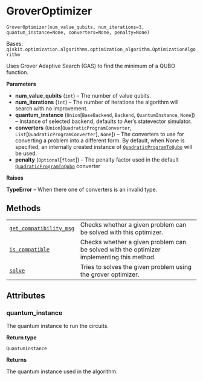 # GroverOptimizer

<span id="undefined" />

`GroverOptimizer(num_value_qubits, num_iterations=3, quantum_instance=None, converters=None, penalty=None)`

Bases: `qiskit.optimization.algorithms.optimization_algorithm.OptimizationAlgorithm`

Uses Grover Adaptive Search (GAS) to find the minimum of a QUBO function.

**Parameters**

*   **num\_value\_qubits** (`int`) – The number of value qubits.
*   **num\_iterations** (`int`) – The number of iterations the algorithm will search with no improvement.
*   **quantum\_instance** (`Union`\[`BaseBackend`, `Backend`, `QuantumInstance`, `None`]) – Instance of selected backend, defaults to Aer’s statevector simulator.
*   **converters** (`Union`\[`QuadraticProgramConverter`, `List`\[`QuadraticProgramConverter`], `None`]) – The converters to use for converting a problem into a different form. By default, when None is specified, an internally created instance of [`QuadraticProgramToQubo`](qiskit.optimization.converters.QuadraticProgramToQubo#qiskit.optimization.converters.QuadraticProgramToQubo "qiskit.optimization.converters.QuadraticProgramToQubo") will be used.
*   **penalty** (`Optional`\[`float`]) – The penalty factor used in the default [`QuadraticProgramToQubo`](qiskit.optimization.converters.QuadraticProgramToQubo#qiskit.optimization.converters.QuadraticProgramToQubo "qiskit.optimization.converters.QuadraticProgramToQubo") converter

**Raises**

**TypeError** – When there one of converters is an invalid type.

## Methods

|                                                                                                                                                                                                                                             |                                                                                           |
| ------------------------------------------------------------------------------------------------------------------------------------------------------------------------------------------------------------------------------------------- | ----------------------------------------------------------------------------------------- |
| [`get_compatibility_msg`](qiskit.optimization.algorithms.GroverOptimizer.get_compatibility_msg#qiskit.optimization.algorithms.GroverOptimizer.get_compatibility_msg "qiskit.optimization.algorithms.GroverOptimizer.get_compatibility_msg") | Checks whether a given problem can be solved with this optimizer.                         |
| [`is_compatible`](qiskit.optimization.algorithms.GroverOptimizer.is_compatible#qiskit.optimization.algorithms.GroverOptimizer.is_compatible "qiskit.optimization.algorithms.GroverOptimizer.is_compatible")                                 | Checks whether a given problem can be solved with the optimizer implementing this method. |
| [`solve`](qiskit.optimization.algorithms.GroverOptimizer.solve#qiskit.optimization.algorithms.GroverOptimizer.solve "qiskit.optimization.algorithms.GroverOptimizer.solve")                                                                 | Tries to solves the given problem using the grover optimizer.                             |

## Attributes

<span id="undefined" />

### quantum\_instance

The quantum instance to run the circuits.

**Return type**

`QuantumInstance`

**Returns**

The quantum instance used in the algorithm.
